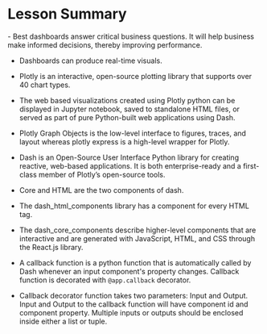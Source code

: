 <h1> Lesson Summary </h1>
- Best dashboards answer critical business questions. It will help business make informed decisions, thereby improving performance. 

- Dashboards can produce real-time visuals. 

- Plotly is an interactive, open-source plotting library that supports over 40 chart types. 

- The web based visualizations created using Plotly python can be displayed in Jupyter notebook, saved to standalone HTML files, or served as part of pure Python-built web applications using Dash. 

- Plotly Graph Objects is the low-level interface to figures, traces, and layout whereas plotly express is a high-level wrapper for Plotly. 

- Dash is an Open-Source User Interface Python library for creating reactive, web-based applications. It is both enterprise-ready and a first-class member of Plotly’s open-source tools. 

- Core and HTML are the two components of dash. 

- The dash_html_components library has a component for every HTML tag. 

- The dash_core_components describe higher-level components that are interactive and are generated with JavaScript, HTML, and CSS through the React.js library. 

- A callback function is a python function that is automatically called by Dash whenever an input component's property changes. Callback function is decorated with `@app.callback` decorator. 

- Callback decorator function takes two parameters: Input and Output. Input and Output to the callback function will have component id and component property. Multiple inputs or outputs should be enclosed inside either a list or tuple. 
